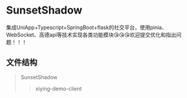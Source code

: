 # SunsetShadow
集成UniApp+Typescript+SpringBoot+flask的社交平台，使用pinia、WebSocket、高德api等技术实现各类功能模块😘😘😘欢迎提交优化和指出问题！！！

## 文件结构
> SunsetShadow
> > xiying-demo-client

